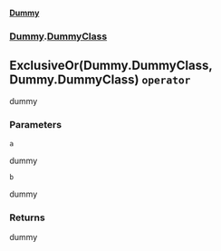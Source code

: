 #### [Dummy](./Dummy.md 'Dummy')
### [Dummy](./Dummy.md#Dummy 'Dummy').[DummyClass](./Dummy-DummyClass.md 'Dummy.DummyClass')
## ExclusiveOr(Dummy.DummyClass, Dummy.DummyClass) `operator`
dummy
### Parameters

<a name='Dummy-DummyClass-op_ExclusiveOr(Dummy-DummyClass-_Dummy-DummyClass)-a'></a>
`a`

dummy

<a name='Dummy-DummyClass-op_ExclusiveOr(Dummy-DummyClass-_Dummy-DummyClass)-b'></a>
`b`

dummy
### Returns
dummy
